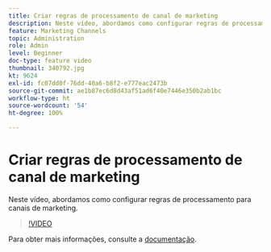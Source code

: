 ```yaml
---
title: Criar regras de processamento de canal de marketing
description: Neste vídeo, abordamos como configurar regras de processamento para canais de marketing.
feature: Marketing Channels
topic: Administration
role: Admin
level: Beginner
doc-type: feature video
thumbnail: 340792.jpg
kt: 9624
exl-id: fc07dd0f-76dd-40a6-b8f2-e777eac2473b
source-git-commit: ae1b87ec6d8d43af51ad6f40e7446e350b2ab1bc
workflow-type: ht
source-wordcount: '54'
ht-degree: 100%

---
```


# Criar regras de processamento de canal de marketing

Neste vídeo, abordamos como configurar regras de processamento para canais de marketing.

>[!VIDEO](https://video.tv.adobe.com/v/340792/?quality=12&learn=on)

Para obter mais informações, consulte a [documentação](https://experienceleague.adobe.com/docs/analytics/components/marketing-channels/c-rules.html?lang=pt-BR).
